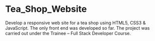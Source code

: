 # Tea_Shop_Website
Develop a responsive web site for a tea shop using HTML5, CSS3 & JavaScript. The only front end was developed so far. The project was carried out under the Trainee – Full Stack Developer Course. 
